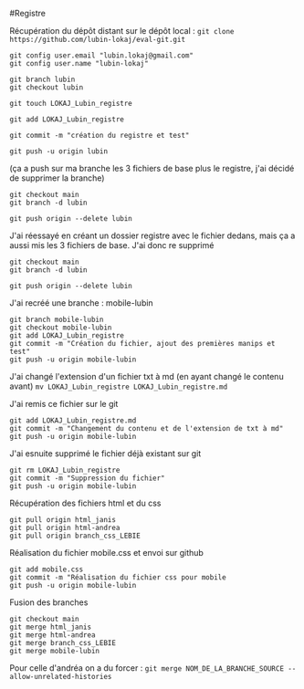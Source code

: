 #Registre 

Récupération du dépôt distant sur le dépôt local : `git clone https://github.com/lubin-lokaj/eval-git.git`
```shell
git config user.email "lubin.lokaj@gmail.com"   
git config user.name "lubin-lokaj"
```

```shell
git branch lubin   
git checkout lubin   

git touch LOKAJ_Lubin_registre 

git add LOKAJ_Lubin_registre

git commit -m "création du registre et test"

git push -u origin lubin   
``` 
(ça a push sur ma branche les 3 fichiers de base plus le registre, j'ai décidé de supprimer la branche)   

```shell
git checkout main   
git branch -d lubin   

git push origin --delete lubin   
```

J'ai réessayé en créant un dossier registre avec le fichier dedans, mais ça a aussi mis les 3 fichiers de base. J'ai donc re supprimé   

```shell
git checkout main   
git branch -d lubin   

git push origin --delete lubin   
```

J'ai recréé une branche : mobile-lubin   

```shell
git branch mobile-lubin   
git checkout mobile-lubin   
git add LOKAJ_Lubin_registre   
git commit -m "Création du fichier, ajout des premières manips et test"   
git push -u origin mobile-lubin   
```

J'ai changé l'extension d'un fichier txt à md (en ayant changé le contenu avant) `mv LOKAJ_Lubin_registre LOKAJ_Lubin_registre.md`

J'ai remis ce fichier sur le git

```shell
git add LOKAJ_Lubin_registre.md
git commit -m "Changement du contenu et de l'extension de txt à md"
git push -u origin mobile-lubin
```

J'ai esnuite supprimé le fichier déjà existant sur git

```shell
git rm LOKAJ_Lubin_registre
git commit -m "Suppression du fichier"
git push -u origin mobile-lubin
```

Récupération des fichiers html et du css 

```shell
git pull origin html_janis
git pull origin html-andrea
git pull origin branch_css_LEBIE
```

Réalisation du fichier mobile.css et envoi sur github

```shell
git add mobile.css
git commit -m "Réalisation du fichier css pour mobile
git push -u origin mobile-lubin
```


Fusion des branches 

```shell
git checkout main
git merge html_janis
git merge html-andrea
git merge branch_css_LEBIE
git merge mobile-lubin
```

Pour celle d'andréa on a du forcer : `git merge NOM_DE_LA_BRANCHE_SOURCE --allow-unrelated-histories`
